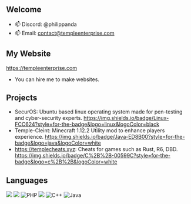 ## Welcome

- 📫 Discord: @philippanda
- 📫 Email: contact@templeenterprise.com

## My Website
https://templeenterprise.com
- You can hire me to make websites.

## Projects
- SecurOS: Ubuntu based linux operating system made for pen-testing and cyber-security experts. https://img.shields.io/badge/Linux-FCC624?style=for-the-badge&logo=linux&logoColor=black
- Temple-Cleint: Minecraft 1.12.2 Utility mod to enhance players experience. https://img.shields.io/badge/Java-ED8B00?style=for-the-badge&logo=java&logoColor=white
- https://templecheats.xyz: Cheats for games such as Rust, R6, DBD. https://img.shields.io/badge/C%2B%2B-00599C?style=for-the-badge&logo=c%2B%2B&logoColor=white

## Languages
![](https://img.shields.io/badge/HTML-239120?style=for-the-badge&logo=html5&logoColor=white)
![](https://img.shields.io/badge/CSS-239120?&style=for-the-badge&logo=css3&logoColor=white)
![PHP](https://img.shields.io/badge/php-%23777BB4.svg?style=for-the-badge&logo=php&logoColor=white)
![](https://img.shields.io/badge/JavaScript-323330?style=for-the-badge&logo=javascript&logoColor=F7DF1E)
![C++](https://img.shields.io/badge/c++-%2300599C.svg?style=for-the-badge&logo=c%2B%2B&logoColor=white)
![Java](https://img.shields.io/badge/java-%23ED8B00.svg?style=for-the-badge&logo=openjdk&logoColor=white)
